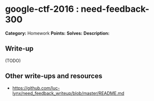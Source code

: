 # google-ctf-2016 : need-feedback-300

**Category:** Homework
**Points:** 
**Solves:** 
**Description:**

## Write-up

(TODO)

## Other write-ups and resources

* <https://github.com/luc-lynx/need_feedback_writeup/blob/master/README.md>
